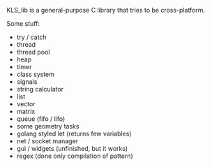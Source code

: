 KLS_lib is a general-purpose C library that tries to be cross-platform.

Some stuff:
  - try / catch
  - thread
  - thread pool
  - heap
  - timer
  - class system
  - signals
  - string calculator
  - list
  - vector
  - matrix
  - queue (fifo / lifo)
  - some geometry tasks
  - golang styled let (returns few variables)
  - net / socket manager
  - gui / widgets (unfinished, but it works)
  - regex (done only compilation of pattern)

